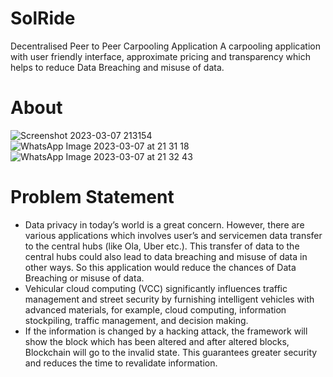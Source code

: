 # SolRide

Decentralised Peer to Peer Carpooling Application A carpooling application with user friendly interface, approximate pricing and transparency which helps to reduce Data Breaching and misuse of data.

# About
![Screenshot 2023-03-07 213154](https://user-images.githubusercontent.com/52412969/223478384-29f7c3d0-ac46-45f5-9866-fc7ec27c9db2.png)
![WhatsApp Image 2023-03-07 at 21 31 18](https://user-images.githubusercontent.com/52412969/223479211-e798499e-9efc-4c04-931a-bf79bec7c622.jpg)
![WhatsApp Image 2023-03-07 at 21 32 43](https://user-images.githubusercontent.com/52412969/223479233-4486f26f-80d7-49bb-9bb2-a6d3ea87621a.jpg)




# Problem Statement

- Data privacy in today’s world is a great concern. However, there are various applications which involves user’s and servicemen data transfer to the central hubs (like Ola, Uber etc.). This transfer of data to the central hubs could also lead to data breaching and misuse of data in other ways. So this application would reduce the chances of Data Breaching or misuse of data.
- Vehicular cloud computing (VCC) significantly influences traffic management and street security by furnishing intelligent vehicles with advanced materials, for example, cloud computing, information stockpiling, traffic management, and decision making.
- If the information is changed by a hacking attack, the framework will show the block which has been altered and after altered blocks, Blockchain will go to the invalid state. This guarantees greater security and reduces the time to revalidate information.
